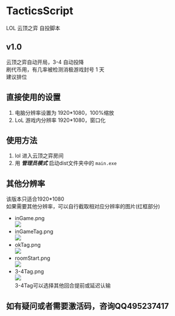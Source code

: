 # TacticsScript
 LOL 云顶之弈 自投脚本

## v1.0

云顶之弈自动开局，3-4 自动投降  
刷代币用，有几率被检测消极游戏封号 1 天  
建议排位

## 直接使用的设置

1. 电脑分辨率设置为 1920*1080，100%缩放
2. LoL 游戏内分辨率 1920*1080，窗口化


## 使用方法

1. lol 进入云顶之弈房间
2. 用 ***管理员模式*** 启动dist文件夹中的 `main.exe`


## 其他分辨率

该版本只适合1920*1080  
如果需要其他分辨率，可以自行截取相对应分辨率的图片(红框部分)

- inGame.png  
![](https://images-cdn.shimo.im/t600K10cOpLfT1aM__original.png)  
- inGameTag.png  
![](https://images-cdn.shimo.im/urfRvq4ASUt21tFV__original.png)  
- okTag.png  
![](https://images-cdn.shimo.im/FMbyQBImR7NjvWb0__original.png)  
- roomStart.png  
![](https://images-cdn.shimo.im/EJfSBPTK4UCD7IvB__original.png)  
- 3-4Tag.png  
![](https://images-cdn.shimo.im/67T6uI8cKYgPXdYd__original.png)  
3-4Tag可以选择其他回合提前或延迟认输  

## 如有疑问或者需要激活码，咨询QQ495237417